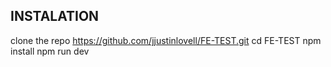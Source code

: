 ## INSTALATION 
clone the repo https://github.com/jjustinlovell/FE-TEST.git
cd FE-TEST
npm install
npm run dev
